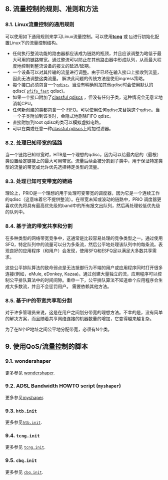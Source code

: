 ## 8. 流量控制的规则、准则和方法

### 8.1. Linux流量控制的通用规则

可以使用如下通用规则来学习Linux流量控制。可以使用[**tcng**](https://tldp.org/en/Traffic-Control-HOWTO/ar01s05.html#s-tcng) 或 [tc](https://tldp.org/en/Traffic-Control-HOWTO/ar01s05.html#s-iproute2-tc)进行初始化配置Linux下的流量控制结构。

- 任何执行整流功能的路由器都应该成为链路的瓶颈，并且应该调整为略低于最大可用的链路带宽。通过整流可以防止在其他路由器中形成队列，从而最大程度地控制到整流设备的报文的延迟/延期。
- 一个设备可以对其传输的流量进行调整。由于已经在输入接口上接收到流量，因此无法调整这类流量。 解决此问题的传统方法是使用ingress策略。
- 每个接口必须包含一个[`qdisc`](https://tldp.org/en/Traffic-Control-HOWTO/ar01s04.html#c-qdisc)。当没有明确附加其他qdisc时会使用默认的qdisc( [`pfifo_fast`](https://tldp.org/en/Traffic-Control-HOWTO/ar01s06.html#qs-pfifo_fast) qdisc)。
- 如果一个接口附加了[classful qdiscs](https://tldp.org/en/Traffic-Control-HOWTO/ar01s07.html) ，但没有任何子类，这种情况会无意义地消耗CPU。
- 任何新创建的类都包含一个 [FIFO](https://tldp.org/en/Traffic-Control-HOWTO/ar01s06.html#qs-fifo)。可以使用任何qdisc来替换这个qdisc。当一个子类附加到该类时，会隐式地删除FIFO qdisc。
- 直接附加到root qdisc的类可以模拟虚拟电路。
- 可以在类或任意一种[classful qdiscs](https://tldp.org/en/Traffic-Control-HOWTO/ar01s07.html)上附加过滤器。

### 8.2. 处理已知带宽的链路

当一个链路已知带宽时，HTB是一个理想的qdisc，因为可以给最内层的（最根）类设置给定链接上的最大可用带宽。流量后续会被分割到子类中，用于保证特定类型的流量的带宽或允许优先选择特定类型的流量。

### 8.3. 处理已知可变带宽的链路

理论上，PRIO是一个理想的用于处理可变带宽的调度器，因为它是一个连续工作的qdisc（这意味着它不提供整流）。在带宽未知或波动的链路中，PRIO 调度器更喜欢优先将具有最高优先级的band中的所有报文出队列，然后再处理较低优先级的队列中。

### 8.4. 基于流的带宽共享和分割

在多种类型的网络带宽竞争中，这通常是比较容易处理的竞争类型之一。通过使用SFQ，特定队列中的流量可以分为多条流，然后公平地处理该队列中的每条流。表现良好的应用程序（和用户）会发现，使用SFQ和ESFQ足以满足大多数共享需求。

这些公平排队算法的致命弱点是无法抵御行为不端的用户或应用程序同时打开很多连接(例如，eMule, eDonkey, Kazaa)。通过创建大量独立的流，应用程序可以控制公平排队算法中的时间间隙。重申一下，公平排队算法不知道单个应用程序会生成大多数流，并且不会惩罚用户。 需要依赖其他方法。

### 8.5. 基于IP的带宽共享和分割

对于许多管理员来说，这是在用户之间划分带宽的理想方法。不幸的是，没有简单的解决方案，而且随着共享网络连接的机器数量的增加，它变得越来越复杂。

为了在N个IP地址之间公平地分配带宽，必须有N个类。

## 9. 使用QoS/流量控制的脚本

### 9.1. wondershaper

更多参见 [wondershaper](http://lartc.org/wondershaper/).

### 9.2. ADSL Bandwidth HOWTO script (`myshaper`)

更多参见[myshaper](http://www.tldp.org/HOWTO/ADSL-Bandwidth-Management-HOWTO/implementation.html).

### 9.3. `htb.init`

更多参见[`htb.init`](http://sourceforge.net/projects/htbinit/).

### 9.4. `tcng.init`

更多参见 [`tcng.init`](http://linux-ip.net/code/tcng/tcng.init).

### 9.5. `cbq.init`

更多参见 [`cbq.init`](http://sourceforge.net/projects/cbqinit/).